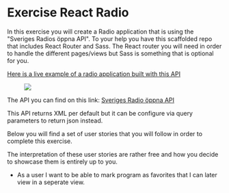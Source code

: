 # Exercise React Radio

In this exercise you will create a Radio application that is using the "Sveriges Radios öppna API". To your help you have this scaffolded repo that includes React Router and Sass. The React router you will need in order to handle the different pages/views but Sass is something that is optional for you.

[Here is a live example of a radio application built with this API](https://sradio.onrender.com/)

<figure>
  <img src="./src/assets/screenshot.png">
</figure>

The API you can find on this link: [Sveriges Radio öppna API](https://sverigesradio.se/api/documentation/v2/index.html)

This API returns XML per default but it can be configure via query parameters to return json instead.

Below you will find a set of user stories that you will follow in order to complete this exercise.

The interpretation of these user stories are rather free and how you decide to showcase them is entirely up to you.

<!-- - As a user I want to be able to see a list of all the channels. -->
<!-- - As a user I want to be able to see all the programs on a given channel during "today" and also be able to see what airs "tomorrow" and maybe some day later in the week. -->
<!-- - As a user I want to be able to see all the program that airs on a given channel. -->
<!-- - As a user I want to be able to see a list of all the categories. -->
<!-- - As a user I want to be able to see a list of all the programs in a given category. -->
<!-- - As a user I want to be able to search for a program. -->
<!-- - As a user I want to be able to get information on a specific program.
- As a user I want to be able to see when a specific program airs and on which channel. -->
- As a user I want to be able to mark program as favorites that I can later view in a seperate view.
